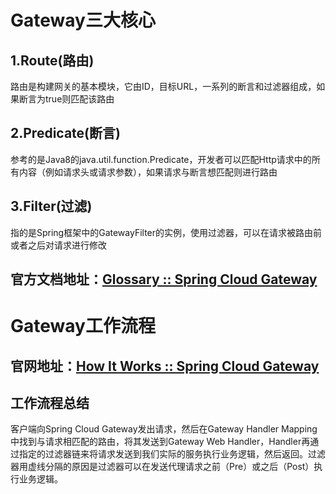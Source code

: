 # Gateway三大核心

## 1.Route(路由)

路由是构建网关的基本模块，它由ID，目标URL，一系列的断言和过滤器组成，如果断言为true则匹配该路由

## 2.Predicate(断言)

参考的是Java8的java.util.function.Predicate，开发者可以匹配Http请求中的所有内容（例如请求头或请求参数），如果请求与断言想匹配则进行路由

## 3.Filter(过滤)



指的是Spring框架中的GatewayFilter的实例，使用过滤器，可以在请求被路由前或者之后对请求进行修改

## 官方文档地址：[Glossary :: Spring Cloud Gateway](https://docs.spring.io/spring-cloud-gateway/reference/spring-cloud-gateway/glossary.html)



# Gateway工作流程

## 官网地址：[How It Works :: Spring Cloud Gateway](https://docs.spring.io/spring-cloud-gateway/reference/spring-cloud-gateway/how-it-works.html)


## 工作流程总结

客户端向Spring Cloud Gateway发出请求，然后在Gateway Handler Mapping中找到与请求相匹配的路由，将其发送到Gateway Web Handler，Handler再通过指定的过滤器链来将请求发送到我们实际的服务执行业务逻辑，然后返回。过滤器用虚线分隔的原因是过滤器可以在发送代理请求之前（Pre）或之后（Post）执行业务逻辑。